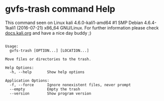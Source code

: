 # gvfs-trash command Help
 
 This command seen on Linux kali 4.6.0-kali1-amd64 #1 SMP Debian 4.6.4-1kali1 (2016-07-21) x86_64 GNU/Linux. For further information please check [docs.kali.org](docs.kali.org) and have a nice day buddy ;) 

~~~

Usage:
  gvfs-trash [OPTION...] [LOCATION...]

Move files or directories to the trash.

Help Options:
  -h, --help       Show help options

Application Options:
  -f, --force      Ignore nonexistent files, never prompt
  --empty          Empty the trash
  --version        Show program version


~~~
